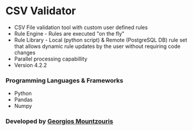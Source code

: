 # CSV Validator

* CSV File validation tool with custom user defined rules
* Rule Engine - Rules are executed "on the fly"
* Rule Library - Local (python script) & Remote (PostgreSQL DB) rule set that allows dynamic rule updates by the user without requiring code changes
* Parallel processing capabillity
* Version 4.2.2

### Programming Languages & Frameworks
- Python
- Pandas
- Numpy

### Developed by [Georgios Mountzouris](mailto:gmountzouris@efka.gov.gr)
